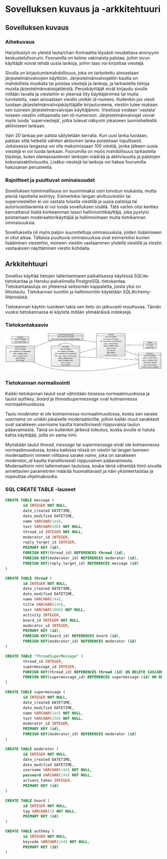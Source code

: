 # Sovelluksen kuvaus ja -arkkitehtuuri

## Sovelluksen kuvaus

### Aihekuvaus

Harjoitustyö on yleistä lauta/chan-formaattia löysästi noudattava anonyymi keskustelufoorumi. Foorumilla on kolme vakinaista palstaa, joihin sivun käyttäjät voivat tehdä uusia lankoja, joihin taas voi kirjoittaa viestejä. 

Sivulla on kirjautumismahdollisuus, joka on tarkoitettu ainoastaan järjestelmänvalvojien käyttöön. Järjestelmänvalvojatilin kautta on mahdollista muokata tai poistaa viestejä ja lankoja, ja tarkastella tietoja muista järjestelmänvalvojatileistä. Peruskäyttäjät eivät kirjaudu sivulle millään tavalla ja viesteihin ei yleensä liity käyttäjänimeä tai muita tunnisteita, vaan ainoastaan viestin uniikki id-numero. Kuitenkin jos viesti luodaan järjestelmänvalvojakäyttäjälle kirjautuneena, viestiin tulee mukaan sen luoneen järjestelmänvalvojan käyttäjänimi. Viestissä voidaan 'vastata' toiseen viestiin viittaamalla sen id-numeroon. Järjestelmänvalvojat voivat myös luoda 'superviestejä', jotka tulevat näkyviin jokaiseen luomishetkellä aktiiviseen lankaan.

Vain 20 lankaa per palsta säilytetään kerralla. Kun uusi lanka luodaan, palstan sillä hetkellä vähiten aktiivinen lanka poistetaan lopullisesti. Jokaisessa langassa voi olla maksimissaan 100 viestiä, jonka jälkeen uusia viestejä ei voi luoda lankaan. Foorumilla on myös mahdollisuus tarkastella tilastoja, kuten olemassaolevien lankojen määrää ja aktiivisuutta ja palstojen kokonaisaktiivisuutta. Lisäksi viestejä tai lankoja voi hakea foorumilta hakusanan perusteella.

### Rajoitteet ja puuttuvat ominaisuudet

Sovelluksen toiminnallisuus on suurimmaksi osin toivotun mukaista, mutta pieniä rajoitteita esiintyy. Esimerkiksi langan aloitusviestiin tai superviesteihin ei voi vastata toisella viestillä ja uusia palstoja tai autorisointiavaimia ei voi luoda sovelluksen sisällä. Tätä varten olisi kenties kannattanut lisätä korkeamman tason hallinnointikäyttäjä, joka pystyisi poistamaan moderaattorikäyttäjiä ja hallinnoimaan muita tietokannan ominaisuuksia.

Sovelluksella oli myös paljon suunniteltuja ominaisuuksia, joiden lisäämiseen ei ollut aikaa. Tällaisia puuttuvia ominaisuuksia ovat esimerkiksi kuvien lisääminen viesteihin, moneen viestiin vastaaminen yhdellä viestillä ja viestin vastauksien näyttäminen viestin kohdalla.

## Arkkitehtuuri

Sovellus käyttää tietojen tallentamiseen paikallisessa käytössä SQLite-tietokantaa ja Heroku-palvelimella PostgreSQL-tietokantaa. Tietokantatauluja on yhteensä seitsemän kappaletta, joista yksi on liitostaulu. Tietokannan luontiin ja hallinnointiin käytetään SQLAlchemy-liitännäistä.

Tietokannan käytön luonteen takia sen tieto on jatkuvasti muuttuvaa. Tämän vuoksi tietokannassa ei käytetä mitään ylimääräisiä indeksejä.

### Tietokantakaavio

<img src="https://github.com/Tubaias/tsohalauta/blob/master/documentation/db_diagram.png" width="1280">

### Tietokannan normalisointi

Kaikki tietokannan taulut ovat vähintään toisessa normaalimuodossa ja taulut _authkey_, _board_ ja _threadsupermessage_ ovat kolmannessa normaalimuodossa.  

Taulu _moderator_ ei ole kolmannessa normaalimuodossa, koska sen sarake _username_ on uniikki jokaiselle moderaattorille, jolloin kaikki muut sarakkeet ovat sarakkeen _username_ kautta transitiivisesti riippuvaisia taulun pääavaimesta. Tämä on kuitenkin järkevä toteutus, koska sivulle ei haluta kahta käyttäjää, joilla on sama nimi.  

Myöskään taulut _thread_, _message_ tai _supermessage_ eivät ole kolmannessa normaalimuodossa, koska kaikissa niissä on viestin tai langan luoneen moderaattorin nimeen viittaava sarake _name_, joka on sarakkeen _moderator_id_ kautta transitiivisesti riippuvainen pääavaimesta. Moderaattorin nimi tallennetaan tauluissa, koska tämä vähentää html-sivuille annettavien parametrien määrää huomattavasti ja näin yksinkertaistaa ja nopeuttaa ohjelmakoodia.

### SQL CREATE TABLE -lauseet

```SQL
CREATE TABLE message (
        id INTEGER NOT NULL, 
        date_created DATETIME, 
        date_modified DATETIME, 
        name VARCHAR(144), 
        text VARCHAR(500) NOT NULL, 
        thread_id INTEGER NOT NULL, 
        moderator_id INTEGER, 
        reply_target_id INTEGER, 
        PRIMARY KEY (id), 
        FOREIGN KEY(thread_id) REFERENCES thread (id), 
        FOREIGN KEY(moderator_id) REFERENCES moderator (id), 
        FOREIGN KEY(reply_target_id) REFERENCES message (id)
)
```

```SQL
CREATE TABLE thread (
        id INTEGER NOT NULL, 
        date_created DATETIME, 
        date_modified DATETIME, 
        name VARCHAR(144), 
        title VARCHAR(144), 
        text VARCHAR(1000) NOT NULL, 
        activity INTEGER, 
        board_id INTEGER NOT NULL, 
        moderator_id INTEGER, 
        PRIMARY KEY (id), 
        FOREIGN KEY(board_id) REFERENCES board (id), 
        FOREIGN KEY(moderator_id) REFERENCES moderator (id)
)
```

```SQL
CREATE TABLE "ThreadSuperMessage" (
        thread_id INTEGER, 
        supermessage_id INTEGER, 
        FOREIGN KEY(thread_id) REFERENCES thread (id) ON DELETE CASCADE, 
        FOREIGN KEY(supermessage_id) REFERENCES supermessage (id) ON DELETE CASCADE
)
```

```SQL
CREATE TABLE supermessage (
        id INTEGER NOT NULL, 
        date_created DATETIME, 
        date_modified DATETIME, 
        name VARCHAR(144) NOT NULL, 
        text VARCHAR(250) NOT NULL, 
        moderator_id INTEGER, 
        PRIMARY KEY (id), 
        FOREIGN KEY(moderator_id) REFERENCES moderator (id)
)

```

```SQL
CREATE TABLE moderator (
        id INTEGER NOT NULL, 
        date_created DATETIME, 
        date_modified DATETIME, 
        username VARCHAR(144) NOT NULL, 
        password VARCHAR(144) NOT NULL, 
        actions_taken INTEGER, 
        PRIMARY KEY (id)
)
```

```SQL
CREATE TABLE board (
        id INTEGER NOT NULL, 
        tag VARCHAR(3) NOT NULL, 
        PRIMARY KEY (id)
)
```

```SQL
CREATE TABLE authkey (
        id INTEGER NOT NULL, 
        keycode VARCHAR(144) NOT NULL, 
        PRIMARY KEY (id)
)
```
